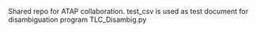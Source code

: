 Shared repo for ATAP collaboration. 
test_csv is used as test document for disambiguation program TLC_Disambig.py